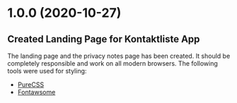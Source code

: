 # 1.0.0 (2020-10-27)

## Created Landing Page for Kontaktliste App

The landing page and the privacy notes page has been created. It should be completely responsible and work on all modern browsers. The following tools were used for styling:

* [PureCSS](https://purecss.io/menus/)
* [Fontawsome](https://fontawesome.com/)